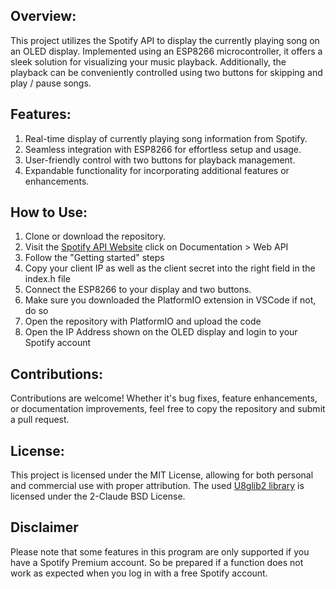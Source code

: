 ## Overview:
This project utilizes the Spotify API to display the currently playing song on an OLED display. Implemented using an ESP8266 microcontroller, it offers a sleek solution for visualizing your music playback. Additionally, the playback can be conveniently controlled using two buttons for skipping and play / pause songs.

## Features:
1. Real-time display of currently playing song information from Spotify.
2. Seamless integration with ESP8266 for effortless setup and usage.
3. User-friendly control with two buttons for playback management.
5. Expandable functionality for incorporating additional features or enhancements.

## How to Use:
1. Clone or download the repository.
2. Visit the [Spotify API Website](https://developer.spotify.com/) click on Documentation > Web API
3. Follow the "Getting started" steps
3. Copy your client IP as well as the client secret into the right field in the index.h file
3. Connect the ESP8266 to your display and two buttons.
4. Make sure you downloaded the PlatformIO extension in VSCode if not, do so
5. Open the repository with PlatformIO and upload the code
5. Open the IP Address shown on the OLED display and login to your Spotify account

## Contributions:
Contributions are welcome! Whether it's bug fixes, feature enhancements, or documentation improvements, feel free to copy the repository and submit a pull request.

## License:
This project is licensed under the MIT License, allowing for both personal and commercial use with proper attribution.
The used [U8glib2 library](https://github.com/olikraus/u8g2) is licensed under the 2-Claude BSD License.

## Disclaimer
Please note that some features in this program are only supported if you have a Spotify Premium account. So be prepared if a function does not work as expected when you log in with a free Spotify account.
